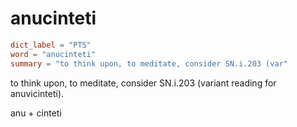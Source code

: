 # anucinteti

``` toml
dict_label = "PTS"
word = "anucinteti"
summary = "to think upon, to meditate, consider SN.i.203 (var"
```

to think upon, to meditate, consider SN.i.203 (variant reading for anuvicinteti).

anu \+ cinteti

